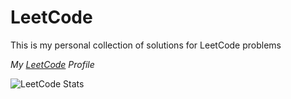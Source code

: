 
# LeetCode

This is my personal collection of solutions for LeetCode problems

*My [LeetCode](https://leetcode.com/q_13t/ "https://leetcode.com/q_13t/") Profile*


![LeetCode Stats](https://leetcard.jacoblin.cool/q_13t?theme=dark&font=Ruda&ext=activity)
